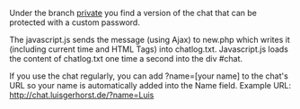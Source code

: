 Under the branch [private](http://github.com/luisgerhorst/chat/tree/private) you find a version of the chat that can be protected with a custom password.


The javascript.js sends the message (using Ajax) to new.php which writes it (including current time and HTML Tags) into chatlog.txt. Javascript.js loads the content of chatlog.txt one time a second into the div #chat.

If you use the chat regularly, you can add ?name=[your name] to the chat's URL so your name is automatically added into the Name field. Example URL: http://chat.luisgerhorst.de/?name=Luis